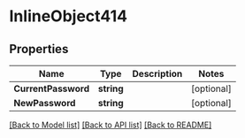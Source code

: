 # InlineObject414

## Properties

Name | Type | Description | Notes
------------ | ------------- | ------------- | -------------
**CurrentPassword** | **string** |  | [optional] 
**NewPassword** | **string** |  | [optional] 

[[Back to Model list]](../README.md#documentation-for-models) [[Back to API list]](../README.md#documentation-for-api-endpoints) [[Back to README]](../README.md)


